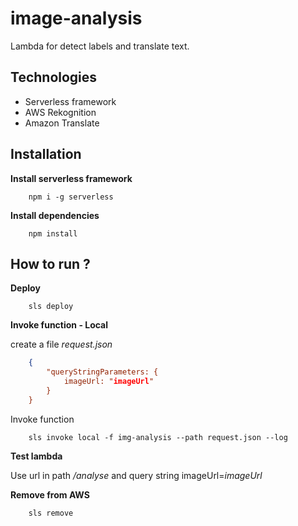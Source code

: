 # image-analysis

Lambda for detect labels and translate text.

## Technologies
- Serverless framework
- AWS Rekognition
- Amazon Translate

## Installation

**Install serverless framework**

``` 
    npm i -g serverless
```

**Install dependencies**

```
    npm install
```

## How to run ?

**Deploy**

```
    sls deploy
```

**Invoke function - Local**

create a file *request.json*

```json
    {
        "queryStringParameters: {
            imageUrl: "imageUrl"
        }
    }
```

Invoke function
```
    sls invoke local -f img-analysis --path request.json --log
```

**Test lambda**

Use url in path */analyse* and query string imageUrl=*imageUrl*

**Remove from AWS**

```
    sls remove
```